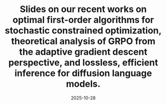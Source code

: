 ---
title: "Slides on our recent works on optimal first-order algorithms for stochastic constrained optimization, theoretical analysis of GRPO from the adaptive gradient descent perspective, and lossless, efficient inference for diffusion language models."
date: 2025-10-28
publishDate: 2025-10-28
publication_types: ["2"]
abstract: ""
featured: false
publication: ""
url_pdf: "uploads/main.pdf"
---